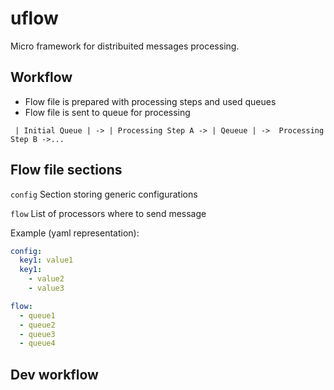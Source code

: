 # uflow
Micro framework for distribuited messages processing.


## Workflow

* Flow file is prepared with processing steps and used queues
* Flow file is sent to queue for processing 

```
 | Initial Queue | -> | Processing Step A -> | Qeueue | ->  Processing Step B ->... 
```

## Flow file sections

`config`
 Section storing generic configurations 


`flow`
 List of processors where to send message


Example (yaml representation):

```yaml
config:
  key1: value1
  key1: 
    - value2
    - value3

flow:
  - queue1
  - queue2
  - queue3
  - queue4

```

## Dev workflow



